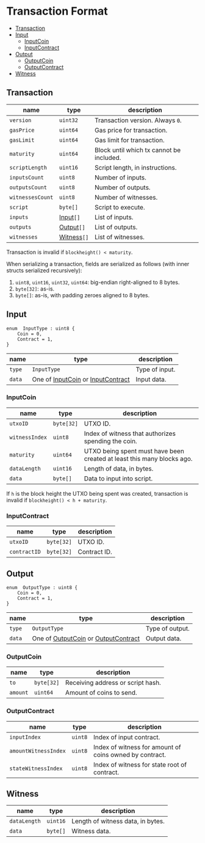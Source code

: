 # Transaction Format

- [Transaction](#transaction)
- [Input](#input)
    - [InputCoin](#inputcoin)
    - [InputContract](#inputcontract)
- [Output](#output)
    - [OutputCoin](#outputcoin)
    - [OutputContract](#outputcontract)
- [Witness](#witness)

## Transaction

| name             | type                    | description                              |
| ---------------- | ----------------------- | ---------------------------------------- |
| `version`        | `uint32`                | Transaction version. Always `0`.         |
| `gasPrice`       | `uint64`                | Gas price for transaction.               |
| `gasLimit`       | `uint64`                | Gas limit for transaction.               |
| `maturity`       | `uint64`                | Block until which tx cannot be included. |
| `scriptLength`   | `uint16`                | Script length, in instructions.          |
| `inputsCount`    | `uint8`                 | Number of inputs.                        |
| `outputsCount`   | `uint8`                 | Number of outputs.                       |
| `witnessesCount` | `uint8`                 | Number of witnesses.                     |
| `script`         | `byte[]`                | Script to execute.                       |
| `inputs`         | [Input](#input)`[]`     | List of inputs.                          |
| `outputs`        | [Output](#output)`[]`   | List of outputs.                         |
| `witnesses`      | [Witness](#witness)`[]` | List of witnesses.                       |

Transaction is invalid if `blockheight() < maturity`.

When serializing a transaction, fields are serialized as follows (with inner structs serialized recursively):
1. `uint8`, `uint16`, `uint32`, `uint64`: big-endian right-aligned to 8 bytes.
1. `byte[32]`: as-is.
1. `byte[]`: as-is, with padding zeroes aligned to 8 bytes.

## Input

```
enum  InputType : uint8 {
    Coin = 0,
    Contract = 1,
}
```

| name   | type                                                              | description    |
| ------ | ----------------------------------------------------------------- | -------------- |
| `type` | `InputType`                                                       | Type of input. |
| `data` | One of [InputCoin](#inputcoin) or [InputContract](#inputcontract) | Input data.    |

### InputCoin

| name           | type       | description                                                            |
| -------------- | ---------- | ---------------------------------------------------------------------- |
| `utxoID`       | `byte[32]` | UTXO ID.                                                               |
| `witnessIndex` | `uint8`    | Index of witness that authorizes spending the coin.                    |
| `maturity`     | `uint64`   | UTXO being spent must have been created at least this many blocks ago. |
| `dataLength`   | `uint16`   | Length of data, in bytes.                                              |
| `data`         | `byte[]`   | Data to input into script.                                             |

If `h` is the block height the UTXO being spent was created, transaction is invalid if `blockheight() < h + maturity`.

### InputContract

| name         | type       | description  |
| ------------ | ---------- | ------------ |
| `utxoID`     | `byte[32]` | UTXO ID.     |
| `contractID` | `byte[32]` | Contract ID. |

## Output

```
enum  OutputType : uint8 {
    Coin = 0,
    Contract = 1,
}
```

| name   | type                                                                  | description     |
| ------ | --------------------------------------------------------------------- | --------------- |
| `type` | `OutputType`                                                          | Type of output. |
| `data` | One of [OutputCoin](#outputcoin) or [OutputContract](#outputcontract) | Output data.    |

### OutputCoin

| name     | type       | description                       |
| -------- | ---------- | --------------------------------- |
| `to`     | `byte[32]` | Receiving address or script hash. |
| `amount` | `uint64`   | Amount of coins to send.          |

### OutputContract

| name                 | type    | description                                             |
| -------------------- | ------- | ------------------------------------------------------- |
| `inputIndex`         | `uint8` | Index of input contract.                                |
| `amountWitnessIndex` | `uint8` | Index of witness for amount of coins owned by contract. |
| `stateWitnessIndex`  | `uint8` | Index of witness for state root of contract.            |

## Witness

| name         | type     | description                       |
| ------------ | -------- | --------------------------------- |
| `dataLength` | `uint16` | Length of witness data, in bytes. |
| `data`       | `byte[]` | Witness data.                     |
